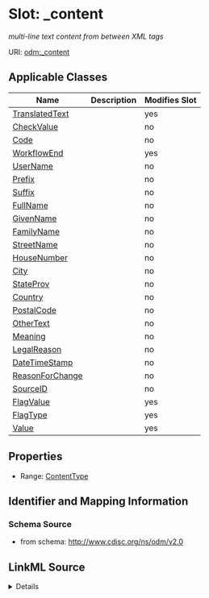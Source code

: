 # Slot: _content


_multi-line text content from between XML tags_



URI: [odm:_content](http://www.cdisc.org/ns/odm/v2.0/_content)



<!-- no inheritance hierarchy -->




## Applicable Classes

| Name | Description | Modifies Slot |
| --- | --- | --- |
[TranslatedText](TranslatedText.md) |  |  yes  |
[CheckValue](CheckValue.md) |  |  no  |
[Code](Code.md) |  |  no  |
[WorkflowEnd](WorkflowEnd.md) |  |  yes  |
[UserName](UserName.md) |  |  no  |
[Prefix](Prefix.md) |  |  no  |
[Suffix](Suffix.md) |  |  no  |
[FullName](FullName.md) |  |  no  |
[GivenName](GivenName.md) |  |  no  |
[FamilyName](FamilyName.md) |  |  no  |
[StreetName](StreetName.md) |  |  no  |
[HouseNumber](HouseNumber.md) |  |  no  |
[City](City.md) |  |  no  |
[StateProv](StateProv.md) |  |  no  |
[Country](Country.md) |  |  no  |
[PostalCode](PostalCode.md) |  |  no  |
[OtherText](OtherText.md) |  |  no  |
[Meaning](Meaning.md) |  |  no  |
[LegalReason](LegalReason.md) |  |  no  |
[DateTimeStamp](DateTimeStamp.md) |  |  no  |
[ReasonForChange](ReasonForChange.md) |  |  no  |
[SourceID](SourceID.md) |  |  no  |
[FlagValue](FlagValue.md) |  |  yes  |
[FlagType](FlagType.md) |  |  yes  |
[Value](Value.md) |  |  yes  |







## Properties

* Range: [ContentType](ContentType.md)





## Identifier and Mapping Information







### Schema Source


* from schema: http://www.cdisc.org/ns/odm/v2.0




## LinkML Source

<details>
```yaml
name: _content
description: multi-line text content from between XML tags
from_schema: http://www.cdisc.org/ns/odm/v2.0
rank: 1000
alias: _content
domain_of:
- TranslatedText
- CheckValue
- Code
- WorkflowEnd
- UserName
- Prefix
- Suffix
- FullName
- GivenName
- FamilyName
- StreetName
- HouseNumber
- City
- StateProv
- Country
- PostalCode
- OtherText
- Meaning
- LegalReason
- DateTimeStamp
- ReasonForChange
- SourceID
- FlagValue
- FlagType
- Value
range: _contentType
inlined: true

```
</details>